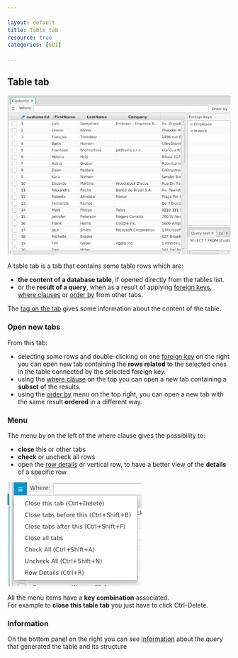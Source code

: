 ```yaml
---

layout: default
title: Table tab
resource: true
categories: [GUI]

---
```


## Table tab

![Table tab](images/tabletab.png)

A table tab is a tab that contains some table rows which are:
- **the content of a database table**, if opened directly from the tables list.
-  or the **result of a query**, when as a result of applying [foreign keys](ForeignKeys), [where clauses](Where-clause) or [order by](Order-By) from other tabs.

The [tag on the tab](Table-tags) gives some information about the content of the table.

### Open new tabs

From this tab: 

- selecting some rows and double-clicking on one [foreign key](ForeignKeys) on the right you can open new tab containing the **rows related** to the selected ones in the table connected by the selected foreign key.
- using the [where clause](Where-clause) on the top you can open a new tab containing a **subset** of the results.
- using the [order by](Order-By) menu on the top right, you can open a new tab with the same result **ordered** in a different way.

### Menu

The menu by on the left of the where clause gives the possibility to:
 - **close** this or other tabs
 - **check** or uncheck all rows 
 - open the [row details](Vertical-row-view) or vertical row, to have a better view of the **details** of a specific row.

![Accelerators](images/accelerators.png)

All the menu items have a **key combination** associated.   
For example to **close this table tab** you just have to click Ctrl-Delete.

### Information

On the bottom panel on the right you can see [information](TableInformation) about the query that generated the table and its structure
